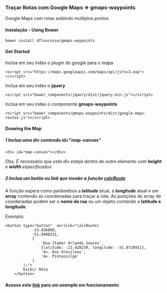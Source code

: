 ### Traçar Rotas com Google Maps => gmaps-waypoints


Google Maps com rotas exibindo múltiplos pontos


#### Instalação - Using Bower
    bower install dflourusso/gmaps-waypoints


#### Get Started

Inclua em seu index o plugin do google para o mapa

	<script src="https://maps.googleapis.com/maps/api/js?v=3.exp"></script>

Inclua em seu index o **jquery**

	<script src="bower_components/jquery/dist/jquery.min.js"></script>
	
Inclua em seu index o componente **gmaps-waypoints**

	<script src="bower_components/gmaps-waypoints/dist/google-maps-routes.js"></script>
	
#### Drawing the Map

##### 1 Inclua uma div contendo id="map-canvas"

	<div id="map-canvas"></div>
	
Obs: *É necessário que esta div esteja dentro de outro elemento com **height** e **width** especificados*

##### 2 Inclua um botão ou link que invoke a função <u>calcRoute</u>
A função espera como parâmetros a **latitude** atual, a **longitude** atual e um **array** contendo as coordenadas para traçar a rota. As posições do array de coordenadas podem ser o **nome da rua** ou um objeto contendo a **latitude e longitude**.

Exemplo:

	<button type="button"  onclick="calcRoute(
                -23.426868,
                -51.9408231,
                [
                    'Rua Itamar Orlando Soares',
                    {latitude: -23.428239, longitude: -51.9728931},
                    'Av. Das Grevíleas',
                    'Av. Pintassilgo'
                ]
            );">
            Exibir Rota
        </button>
     

#### Acesse este [link](http://jsbin.com/kijoju/2/edit) para um exemplo em funcionamento